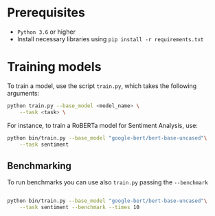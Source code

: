 
# Prerequisites 

* `Python 3.6` or higher
* Install necessary libraries using `pip install -r requirements.txt`

# Training models

To train a model, use the script `train.py`, which takes the following arguments:


```bash
python train.py --base_model <model_name> \
    --task <task> \
```

For instance, to train a RoBERTa model for Sentiment Analysis, use:

```bash
python bin/train.py --base_model "google-bert/bert-base-uncased"\
    --task sentiment
```

## Benchmarking

To run benchmarks you can use also `train.py` passing the `--benchmark`

```bash

python bin/train.py --base_model "google-bert/bert-base-uncased"\
    --task sentiment --benchmark --times 10
```
